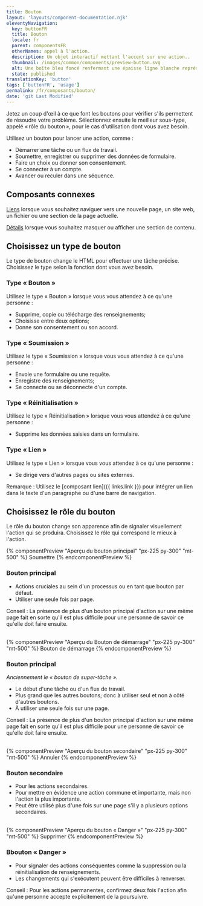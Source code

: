 ```yaml
---
title: Bouton
layout: 'layouts/component-documentation.njk'
eleventyNavigation:
  key: buttonFR
  title: Bouton
  locale: fr
  parent: componentsFR
  otherNames: appel à l'action.
  description: Un objet interactif mettant l'accent sur une action..
  thumbnail: /images/common/components/preview-button.svg
  alt: Une boîte bleu foncé renfermant une épaisse ligne blanche représente un bouton et son libellé.
  state: published
translationKey: 'button'
tags: ['buttonFR', 'usage']
permalink: /fr/composants/bouton/
date: 'git Last Modified'
---
```


Jetez un coup d'œil à ce que font les boutons pour vérifier s'ils permettent de résoudre votre problème. Sélectionnez ensuite le meilleur sous-type, appelé « rôle du bouton », pour le cas d'utilisation dont vous avez besoin.

Utilisez un bouton pour lancer une action, comme :

- Démarrer une tâche ou un flux de travail.
- Soumettre, enregistrer ou supprimer des données de formulaire.
- Faire un choix ou donner son consentement.
- Se connecter à un compte.
- Avancer ou reculer dans une séquence.

<article class="bg-full-width bg-primary text-light pt-600 pb-300 my-600">
  <h2 class="mt-0">Composants connexes</h2>

<a href="{{ links.link }}" class="link-light">Liens</a> lorsque vous souhaitez naviguer vers une nouvelle page, un site web, un fichier ou une section de la page actuelle.

<a href="{{ links.details }}" class="link-light">Détails</a> lorsque vous souhaitez masquer ou afficher une section de contenu.

</article>

## Choisissez un type de bouton

Le type de bouton change le HTML pour effectuer une tâche précise. Choisissez le type selon la fonction dont vous avez besoin.

### Type « Bouton »

Utilisez le type « Bouton » lorsque vous vous attendez à ce qu'une personne :

- Supprime, copie ou télécharge des renseignements;
- Choisisse entre deux options;
- Donne son consentement ou son accord.

### Type « Soumission »

Utilisez le type « Soumission » lorsque vous vous attendez à ce qu'une personne :

- Envoie une formulaire ou une requête.
- Enregistre des renseignements;
- Se connecte ou se déconnecte d'un compte.

### Type « Réinitialisation »

Utilisez le type « Réinitialisation » lorsque vous vous attendez à ce qu'une personne :

- Supprime les données saisies dans un formulaire.

### Type « Lien »

Utilisez le type « Lien » lorsque vous vous attendez à ce qu'une personne :

- Se dirige vers d'autres pages ou sites externes.

Remarque : Utilisez le [composant lien]({{ links.link }}) pour intégrer un lien dans le texte d'un paragraphe ou d'une barre de navigation.

## Choisissez le rôle du bouton

Le rôle du bouton change son apparence afin de signaler visuellement l'action qui se produira. Choisissez le rôle qui correspond le mieux à l'action.

<div class="remove-empty-p">
<gcds-grid columns="1fr" columns-tablet="1fr 2fr" align-items="start">
  {% componentPreview "Aperçu du bouton principal" "px-225 py-300" "mt-500" %}
  <gcds-button button-role="primary">Soumettre</gcds-button>
  {% endcomponentPreview %}
  <div>
    <h3 class="mt-0">Bouton principal</h3>
    <ul class="list-disc mb-300">
      <li>Actions cruciales au sein d'un processus ou en tant que bouton par défaut.</li>
      <li>Utiliser une seule fois par page.</li>
    </ul>
    <p>Conseil : La présence de plus d'un bouton principal d'action sur une même page fait en sorte qu'il est plus difficile pour une personne de savoir ce qu'elle doit faire ensuite.</p>
  </div>
</gcds-grid>
<br/>
<gcds-grid columns="1fr" columns-tablet="1fr 2fr" align-items="start">
  {% componentPreview "Aperçu du Bouton de démarrage" "px-225 py-300" "mt-500" %}
  <gcds-button button-role="start">Bouton de démarrage </gcds-button>
  {% endcomponentPreview %}
  <div>
    <h3 class="mt-0">Bouton principal</h3>
    <p><em>Anciennement le « bouton de super-tâche ».</em></p>
    <ul class="list-disc mb-300">
      <li>Le début d'une tâche ou d'un flux de travail. </li>
      <li>Plus grand que les autres boutons; donc à utiliser seul et non à côté d'autres boutons.</li>
      <li>À utiliser une seule fois sur une page.</li>
    </ul>
    <p>Conseil : La présence de plus d'un bouton principal d'action sur une même page fait en sorte qu'il est plus difficile pour une personne de savoir ce qu'elle doit faire ensuite.</p>
  </div>
</gcds-grid>
<br/>
<gcds-grid columns="1fr" columns-tablet="1fr 2fr" align-items="start">
  {% componentPreview "Aperçu du bouton secondaire" "px-225 py-300" "mt-500" %}
  <gcds-button button-role="secondary">Annuler</gcds-button>
  {% endcomponentPreview %}
  <div>
    <h3 class="mt-0">Bouton secondaire</h3>
    <ul class="list-disc mb-300">
      <li>Pour les actions secondaires.</li>
      <li>Pour mettre en évidence une action commune et importante, mais non l'action la plus importante.</li>
      <li>Peut être utilisé plus d'une fois sur une page s'il y a plusieurs options secondaires.</li>
    </ul>
  </div>
</gcds-grid>
<br/>
<gcds-grid columns="1fr" columns-tablet="1fr 2fr" align-items="start">
  {% componentPreview "Aperçu du bouton « Danger »" "px-225 py-300" "mt-500" %}
  <gcds-button button-role="danger">Supprimer</gcds-button>
  {% endcomponentPreview %}
  <div>
    <h3 class="mt-0">Bbouton « Danger »</h3>
    <ul class="list-disc mb-300">
      <li>Pour signaler des actions conséquentes comme la suppression ou la réinitialisation de renseignements.</li>
      <li>Les changements qui s'exécutent peuvent être difficiles à renverser.</li>
    </ul>
    <p>Conseil : Pour les actions permanentes, confirmez deux fois l'action afin qu'une personne accepte explicitement de la poursuivre.</p>
  </div>
</gcds-grid>
</div>
